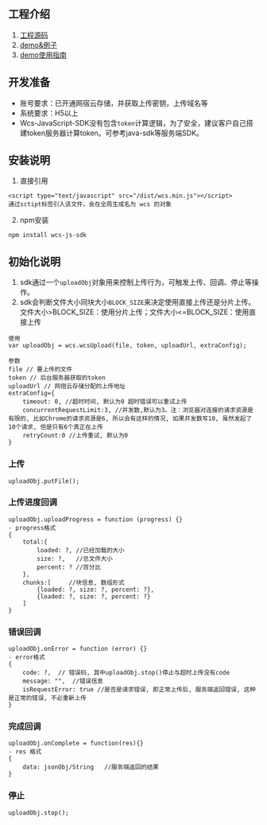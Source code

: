 ## 工程介绍
1. [工程源码](https://github.com/Wangsu-Cloud-Storage/wcs-js-sdk/tree/master/src)
2. [demo&例子](https://github.com/Wangsu-Cloud-Storage/wcs-js-sdk/tree/master/test/demo1)
3. [demo使用指南](https://github.com/Wangsu-Cloud-Storage/wcs-js-sdk/tree/master/demo使用指南.md)

## 开发准备
* 账号要求：已开通网宿云存储，并获取上传密钥，上传域名等
* 系统要求：H5以上
* Wcs-JavaScript-SDK没有包含`token`计算逻辑，为了安全，建议客户自己搭建token服务器计算token。可参考java-sdk等服务端SDK。

## 安装说明
1. 直接引用
```
<script type="text/javascript" src="/dist/wcs.min.js"></script>
通过sctipt标签引入该文件，会在全局生成名为 wcs 的对象
```

2. npm安装
```
npm install wcs-js-sdk
```

## 初始化说明
1. sdk通过一个`uploadObj`对象用来控制上传行为，可触发上传、回调、停止等操作。
2. sdk会判断文件大小同块大小`BLOCK_SIZE`来决定使用直接上传还是分片上传。文件大小>BLOCK_SIZE：使用分片上传；文件大小<=BLOCK_SIZE：使用直接上传
```
使用
var uploadObj = wcs.wcsUpload(file, token, uploadUrl, extraConfig);

参数
file // 要上传的文件
token // 后台服务器获取的token
uploadUrl // 网宿云存储分配的上传地址
extraConfig={
    timeout: 0, //超时时间, 默认为0 超时错误可以重试上传
    concurrentRequestLimit:3, //并发数,默认为3。注：浏览器对连接的请求资源是有限的, 比如Chrome的请求资源是6, 所以会有这样的情况, 如果并发数写10, 虽然发起了10个请求, 但是只有6个真正在上传
    retryCount:0 //上传重试, 默认为0
}
```

### 上传
```
uploadObj.putFile();
```

### 上传进度回调
```
uploadObj.uploadProgress = function (progress) {}
- progress格式
{
    total:{
        loaded: ?, //已经加载的大小
        size: ?,   //总文件大小
        percent: ? //百分比
    },
    chunks:[     //块信息, 数组形式
        {loaded: ?, size: ?, percent: ?},
        {loaded: ?, size: ?, percent: ?}
    ]
}
```

### 错误回调
```
uploadObj.onError = function (error) {}
- error格式
{
    code: ?,  // 错误码, 其中uploadObj.stop()停止与超时上传没有code
    message: "",  //错误信息
    isRequestError: true //是否是请求错误, 即正常上传后, 服务端返回错误, 这种是正常的错误, 不必重新上传
}
```

### 完成回调
```
uploadObj.onComplete = function(res){}
- res 格式
{
    data: jsonObj/String   //服务端返回的结果
}
```

### 停止
```
uploadObj.stop();
```
